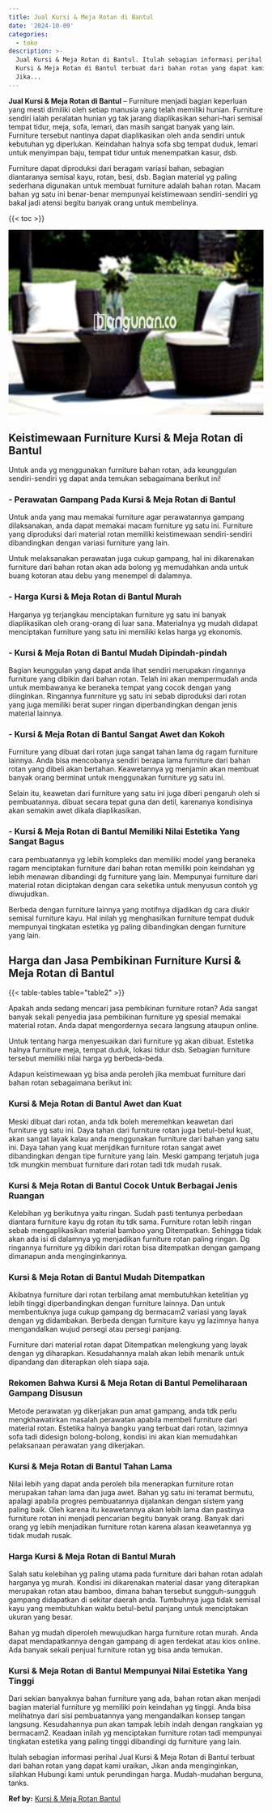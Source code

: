 ```yaml
---
title: Jual Kursi & Meja Rotan di Bantul
date: '2024-10-09'
categories:
  - toko
description: >-
  Jual Kursi & Meja Rotan di Bantul. Itulah sebagian informasi perihal Jual
  Kursi & Meja Rotan di Bantul terbuat dari bahan rotan yang dapat kami uraikan,
  Jika...
---
```


**Jual Kursi & Meja Rotan di Bantul** – Furniture menjadi bagian keperluan yang mesti dimiliki oleh setiap manusia yang telah memiliki hunian. Furniture sendiri ialah peralatan hunian yg tak jarang diaplikasikan sehari-hari semisal tempat tidur, meja, sofa, lemari, dan masih sangat banyak yang lain. Furniture tersebut nantinya dapat diaplikasikan oleh anda sendiri untuk kebutuhan yg diperlukan. Keindahan halnya sofa sbg tempat duduk, lemari untuk menyimpan baju, tempat tidur untuk menempatkan kasur, dsb.

Furniture dapat diproduksi dari beragam variasi bahan, sebagian diantaranya semisal kayu, rotan, besi, dsb. Bagian material yg paling sederhana digunakan untuk membuat furniture adalah bahan rotan. Macam bahan yg satu ini benar-benar mempunyai keistimewaan sendiri-sendiri yg bakal jadi atensi begitu banyak orang untuk membelinya.

{{< toc >}}

![Jual Kursi & Meja Rotan di Bantul](/images/kursi-meja-rotan-murah41.png)

## Keistimewaan Furniture Kursi & Meja Rotan di Bantul

Untuk anda yg menggunakan furniture bahan rotan, ada keunggulan sendiri-sendiri yg dapat anda temukan sebagaimana berikut ini!

### \- Perawatan Gampang Pada Kursi & Meja Rotan di Bantul

Untuk anda yang mau memakai furniture agar perawatannya gampang dilaksanakan, anda dapat memakai macam furniture yg satu ini. Furniture yang diproduksi dari material rotan memiliki keistimewaan sendiri-sendiri dibandingkan dengan variasi furniture yang lain.

Untuk melaksanakan perawatan juga cukup gampang, hal ini dikarenakan furniture dari bahan rotan akan ada bolong yg memudahkan anda untuk buang kotoran atau debu yang menempel di dalamnya.

### \- Harga Kursi & Meja Rotan di Bantul Murah

Harganya yg terjangkau menciptakan furniture yg satu ini banyak diaplikasikan oleh orang-orang di luar sana. Materialnya yg mudah didapat menciptakan furniture yang satu ini memiliki kelas harga yg ekonomis.

### \- Kursi & Meja Rotan di Bantul Mudah Dipindah-pindah

Bagian keunggulan yang dapat anda lihat sendiri merupakan ringannya furniture yang dibikin dari bahan rotan. Telah ini akan mempermudah anda untuk membawanya ke beraneka tempat yang cocok dengan yang diinginkan. Ringannya funrniture yg satu ini sebab diproduksi dari rotan yang juga memiliki berat super ringan diperbandingkan dengan jenis material lainnya.

### \- Kursi & Meja Rotan di Bantul Sangat Awet dan Kokoh

Furniture yang dibuat dari rotan juga sangat tahan lama dg ragam furniture lainnya. Anda bisa mencobanya sendiri berapa lama furniture dari bahan rotan yang dibeli akan bertahan. Keawetannya yg menjamin akan membuat banyak orang berminat untuk menggunakan furniture yg satu ini.

Selain itu, keawetan dari furniture yang satu ini juga diberi pengaruh oleh si pembuatannya. dibuat secara tepat guna dan detil, karenanya kondisinya akan semakin awet dikala diaplikasikan.

### \- Kursi & Meja Rotan di Bantul Memiliki Nilai Estetika Yang Sangat Bagus

cara pembuatannya yg lebih kompleks dan memiliki model yang beraneka ragam menciptakan furniture dari bahan rotan memiliki poin keindahan yg lebih menawan dibandingi dg furniture yang lain. Mempunyai furniture dari material rotan diciptakan dengan cara seketika untuk menyusun contoh yg diwujudkan.

Berbeda dengan furniture lainnya yang motifnya dijadikan dg cara diukir semisal furniture kayu. Hal inilah yg menghasilkan furniture tempat duduk mempunyai tingkatan estetika yg paling dibandingkan dengan furniture yang lain.

## Harga dan Jasa Pembikinan Furniture Kursi & Meja Rotan di Bantul

{{< table-tables table="table2" >}}

Apakah anda sedang mencari jasa pembikinan furniture rotan? Ada sangat banyak sekali penyedia jasa pembikinan furniture yg spesial memakai material rotan. Anda dapat mengordernya secara langsung ataupun online.

Untuk tentang harga menyesuaikan dari furniture yg akan dibuat. Estetika halnya furniture meja, tempat duduk, lokasi tidur dsb. Sebagian furniture tersebut memiliki nilai harga yg berbeda-beda.

Adapun keistimewaan yg bisa anda peroleh jika membuat furniture dari bahan rotan sebagaimana berikut ini:

### Kursi & Meja Rotan di Bantul Awet dan Kuat

Meski dibuat dari rotan, anda tdk boleh meremehkan keawetan dari furniture yg satu ini. Daya tahan dari furniture rotan juga betul-betul kuat, akan sangat layak kalau anda menggunakan furniture dari bahan yang satu ini. Daya tahan yang kuat menjdikan furniture rotan sangat awet dibandingkan dengan tipe furniture yang lain. Meski gampang terjatuh juga tdk mungkin membuat furniture dari rotan tadi tdk mudah rusak.

### Kursi & Meja Rotan di Bantul Cocok Untuk Berbagai Jenis Ruangan

Kelebihan yg berikutnya yaitu ringan. Sudah pasti tentunya perbedaan diantara furniture kayu dg rotan itu tdk sama. Furniture rotan lebih ringan sebab mengaplikasikan material bamboo yang Ditempatkan. Sehingga tidak akan ada isi di dalamnya yg menjadikan furniture rotan paling ringan. Dg ringannya furniture yg dibikin dari rotan bisa ditempatkan dengan gampang dimanapun anda menginginkannya.

### Kursi & Meja Rotan di Bantul Mudah Ditempatkan

Akibatnya furniture dari rotan terbilang amat membutuhkan ketelitian yg lebih tinggi diperbandingkan dengan furniture lainnya. Dan untuk membentuknya juga cukup gampang dg bermacam2 variasi yang layak dengan yg didambakan. Berbeda dengan furniture kayu yg lazimnya hanya mengandalkan wujud persegi atau persegi panjang.

Furniture dari material rotan dapat Ditempatkan melengkung yang layak dengan yg diharapkan. Kesudahannya malah akan lebih menarik untuk dipandang dan diterapkan oleh siapa saja.

### Rekomen Bahwa Kursi & Meja Rotan di Bantul Pemeliharaan Gampang Disusun

Metode perawatan yg dikerjakan pun amat gampang, anda tdk perlu mengkhawatirkan masalah perawatan apabila membeli furniture dari material rotan. Estetika halnya bangku yang terbuat dari rotan, lazimnya sofa tadi didesign bolong-bolong, kondisi ini akan kian memudahkan pelaksanaan perawatan yang dikerjakan.

### Kursi & Meja Rotan di Bantul Tahan Lama

Nilai lebih yang dapat anda peroleh bila menerapkan furniture rotan merupakan tahan lama dan juga awet. Bahan yg satu ini teramat bermutu, apalagi apabila progres pembuatannya dijalankan dengan sistem yang paling baik. Oleh karena itu keawetannya akan lebih lama dan pastinya furniture rotan ini menjadi pencarian begitu banyak orang. Banyak dari orang yg lebih menjadikan furniture rotan karena alasan keawetannya yg tidak mudah rusak.

### Harga Kursi & Meja Rotan di Bantul Murah

Salah satu kelebihan yg paling utama pada furniture dari bahan rotan adalah harganya yg murah. Kondisi ini dikarenakan material dasar yang diterapkan merupakan rotan atau bamboo, dimana bahan tersebut sungguh-sungguh gampang didapatkan di sekitar daerah anda. Tumbuhnya juga tidak semisal kayu yang membutuhkan waktu betul-betul panjang untuk menciptakan ukuran yang besar.

Bahan yg mudah diperoleh mewujudkan harga furniture rotan murah. Anda dapat mendapatkannya dengan gampang di agen terdekat atau kios online. Ada banyak sekali penjual furniture rotan yg bisa anda temukan.

### Kursi & Meja Rotan di Bantul Mempunyai Nilai Estetika Yang Tinggi

Dari sekian banyaknya bahan furniture yang ada, bahan rotan akan menjadi bagian material furniture yg memiliki poin keindahan yg tinggi. Anda bisa melihatnya dari sisi pembuatannya yang mengandalkan konsep tangan langsung. Kesudahannya pun akan tampak lebih indah dengan rangkaian yg bermacam2. Keadaan inilah yg menciptakan furniture rotan tadi mempunyai tingkatan estetika yang paling tinggi dibandingi dg furniture yang lain.

Itulah sebagian informasi perihal Jual Kursi & Meja Rotan di Bantul terbuat dari bahan rotan yang dapat kami uraikan, Jikan anda menginginkan, silahkan Hubungi kami untuk perundingan harga. Mudah-mudahan berguna, tanks.

**Ref by:** [Kursi & Meja Rotan Bantul](https://id.wikipedia.org/wiki/Kursi)
